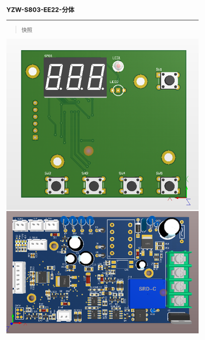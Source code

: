### YZW-S803-EE22-分体
---
> 快照

![图](./IMG/2024-06-16_10-30-56.png)
![图](./IMG/2024-06-16_10-31-16.png)